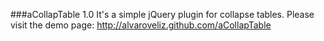 ###aCollapTable 1.0
It's a simple jQuery plugin for collapse tables.
Please visit the demo page: http://alvaroveliz.github.com/aCollapTable